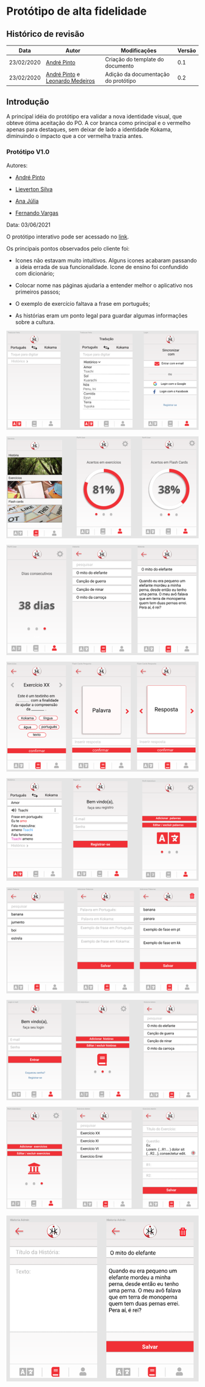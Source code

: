 # Protótipo de alta fidelidade


## Histórico de revisão

| Data       | Autor                                        | Modificações                      | Versão |
| ---------- | -------------------------------------------- | --------------------------------- | ------ |
| 23/02/2020 | [André Pinto](https://github.com/andrelucax) | Criação do template do documento | 0.1    |
| 23/02/2020 | [André Pinto](https://github.com/andrelucax) e [Leonardo Medeiros](https://github.com/leomedeiros1) | Adição da documentação do protótipo | 0.2    |

## Introdução

A principal idéia do protótipo era validar a nova identidade visual, que obteve ótima aceitação do PO. A cor branca como principal e o vermelho apenas para destaques, sem deixar de lado a identidade Kokama, diminuindo o impacto que a cor vermelha trazia antes.

### Protótipo V1.0

Autores: 

* [André Pinto](https://github.com/andrelucax)

* [Lieverton Silva](https://github.com/lievertom)

* [Ana Júlia](https://github.com/aluzianobriceno)

* [Fernando Vargas](https://github.com/SFernandoS)

Data: 03/06/2021

O protótipo interativo pode ser acessado no [link](https://www.figma.com/proto/DigQ30njp1qckw7LLtgAAL/Projeto-Kokama---Prototipo-de-alta-fidelidade).

Os principais pontos observados pelo cliente foi:

* Icones não estavam muito intuitivos. Alguns icones acabaram passando a ideia errada de sua funcionalidade. Icone de ensino foi confundido com dicionário;

* Colocar nome nas páginas ajudaria a entender melhor o aplicativo nos primeiros passos;

* O exemplo de exercício faltava a frase em português;

* As histórias eram um ponto legal para guardar algumas informações sobre a cultura.

![prototype_1_1](../assets/img/prototype/high/prototype_1_1.png)

![prototype_1_2](../assets/img/prototype/high/prototype_1_2.png)

![prototype_1_3](../assets/img/prototype/high/prototype_1_3.png)

![prototype_1_4](../assets/img/prototype/high/prototype_1_4.png)

![prototype_1_5](../assets/img/prototype/high/prototype_1_5.png)

![prototype_1_6](../assets/img/prototype/high/prototype_1_6.png)

![prototype_1_7](../assets/img/prototype/high/prototype_1_7.png)

![prototype_1_8](../assets/img/prototype/high/prototype_1_8.png)

![prototype_1_9](../assets/img/prototype/high/prototype_1_9.png)